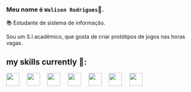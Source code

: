 ### Meu nome é `Walison Rodrigues`👦.

📚 Estudante de sistema de informação.

Sou um S.I acadêmico, que gosta de criar protótipos de jogos nas horas vagas.

## my skills currently 🧬:

<img src="https://cdn.jsdelivr.net/gh/devicons/devicon/icons/csharp/csharp-original.svg" width="35px">&nbsp;&nbsp;&nbsp;&nbsp;
<img src="https://cdn.jsdelivr.net/gh/devicons/devicon/icons/unity/unity-original.svg" width="35px">&nbsp;&nbsp;&nbsp;&nbsp;
<img src="https://cdn.jsdelivr.net/gh/devicons/devicon/icons/android/android-plain-wordmark.svg"  width="35px">&nbsp;&nbsp;&nbsp;&nbsp;
<img src="https://cdn.jsdelivr.net/gh/devicons/devicon/icons/visualstudio/visualstudio-plain.svg" width="35px">&nbsp;&nbsp;&nbsp;&nbsp;
<img src="https://cdn.jsdelivr.net/gh/devicons/devicon/icons/trello/trello-plain.svg" width="35px">&nbsp;&nbsp;&nbsp;&nbsp;
<img src="https://cdn.jsdelivr.net/gh/devicons/devicon/icons/html5/html5-original-wordmark.svg" width="35px">&nbsp;&nbsp;&nbsp;&nbsp;
<img src="https://cdn.jsdelivr.net/gh/devicons/devicon/icons/photoshop/photoshop-plain.svg" width="35px">&nbsp;&nbsp;&nbsp;&nbsp;
